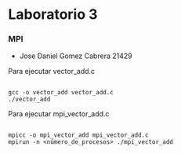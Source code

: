 # Laboratorio 3
### MPI
- Jose Daniel Gomez Cabrera 21429

Para ejecutar vector_add.c

```

gcc -o vector_add vector_add.c
./vector_add

```

Para ejecutar mpi_vector_add.c

```

mpicc -o mpi_vector_add mpi_vector_add.c
mpirun -n <número_de_procesos> ./mpi_vector_add

```
